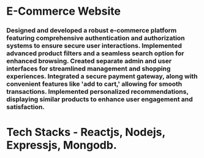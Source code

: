 # E-Commerce Website
### Designed and developed a robust e-commerce platform featuring comprehensive authentication and authorization systems to ensure secure user interactions. Implemented advanced product filters and a seamless search option for enhanced browsing. Created separate admin and user interfaces for streamlined management and shopping experiences. Integrated a secure payment gateway, along with convenient features like 'add to cart,' allowing for smooth transactions. Implemented personalized recommendations, displaying similar products to enhance user engagement and satisfaction.

# Tech Stacks - Reactjs, Nodejs, Expressjs, Mongodb.
